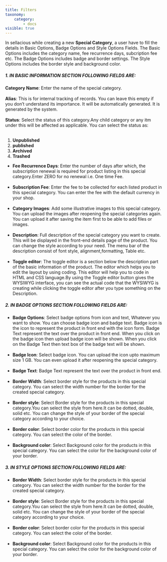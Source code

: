 ```yaml
---
title: Filters
taxonomy:
    category:
        - docs
visible: true
---
```


In sellacious while creating a new **Special Category**, a user have to fill the details in Basic Options, Badge Options and Style Options Fields. The Basic Options includes the category name, fee recurrence days, subcription fee etc. The Badge Options includes badge and border settings. The Style Options includes the border style and background color.

##### 1. **IN BASIC INFORMATION SECTION FOLLOWING FIELDS ARE:**
**Category Name**:  Enter the name of the special category.<br><br>
**Alias**: This is for internal tracking of records. You can leave this empty if you don’t understand its importance. It will be automatically generated. It is generated by the system.<br><br>
**Status**: Select the status of this category.Any child category or any itm under this will be affected as applicable. You can select the status as:<br><br>
1. **Unpublished**
2. **published**
3. **Archived**
4. **Trashed**
* **Fee Recurrence Days**: Enter the number of days after which, the subscription renewal is required for product listing in this special category.Enter ZERO for no renewal i.e. One time Fee.<br><br>
* **Subscription Fee**: Enter the fee to be collected for each listed product in this special category. You can enter the fee with the default currency in your shop.<br><br>
* **Category Images**: Add some illustrative images to this special category. You can upload the images after reopening the special categories again. You can upload it after saving the item first to be able to add files or images.<br><br>
* **Description**: Full description of the special category you want to create. This will be displayed in the front-end details page of the product. You can change the style according to your need. The menu bar of the description consist of font style, alignment,formatting, Table etc.<br><br>
* **Toggle editor**: The toggle editor is a section below the description part of the basic information of the product. The editor which helps you to edit the layout by using coding. This editor will help you to code in HTML and CSS language.By using the Toggle editor button gives the WYSIWYG interface, you can see the actual code that the WYSIWYG is creating while clicking the toggle editor after you type something on the Description.

##### 2. **IN BADGE OPTIONS SECTION FOLLOWING FIELDS ARE:**
* **Badge Options**: Select badge options from icon and text, Whatever you want to show. You can choose badge icon and badge text. Badge icon is the icon to represent the product in front end with the icon form. Badge Text represent the text over the product in front end. When you click on the badge icon then upload badge icon will be shown. When you click on the Badge Text then text box of the badge text will be shown.<br><br>
* **Badge Icon**: Select badge icon. You can upload the icon upto maximum size 1 GB. You can even upload it after reopening the special category.<br><br>
* **Badge Text**:  Badge Text represent the text over the product in front end.<br><br>
* **Border Width**: Select border style for the products in this special category. You can select the width number for the border for the created special category.<br><br>
* **Border style**: Select Border style for the products in this special category.You can select the style from here.It can be dotted, double, solid etc. You can change the style of your border of the special category according to your choice.<br><br>
* **Border color**: Select border color for the products in this special category. You can select the color of the border.<br><br>
* **Background color**: Select Background color for the products in this special category. You can select the color for the background color of your border.

##### 3. **IN STYLE OPTIONS SECTION FOLLOWING FIELDS ARE:**
* **Border Width**: Select border style for the products in this special category. You can select the width number for the border for the created special category.<br><br>
* **Border style**: Select Border style for the products in this special category.You can select the style from here.It can be dotted, double, solid etc. You can change the style of your border of the special category according to your choice.<br><br>
* **Border color**: Select border color for the products in this special category. You can select the color of the border.<br><br>
* **Background color**: Select Background color for the products in this special category. You can select the color for the background color of your border.







